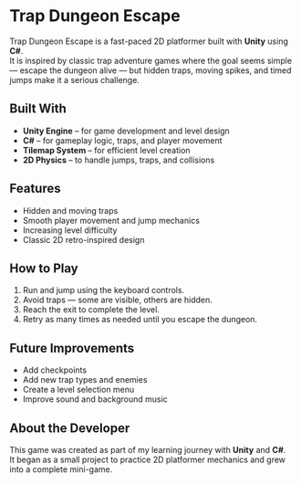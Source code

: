 # Trap Dungeon Escape


Trap Dungeon Escape is a fast-paced 2D platformer built with **Unity** using **C#**.  
It is inspired by classic trap adventure games where the goal seems simple — escape the dungeon alive — but hidden traps, moving spikes, and timed jumps make it a serious challenge.



## Built With

- **Unity Engine** – for game development and level design  
- **C#** – for gameplay logic, traps, and player movement  
- **Tilemap System** – for efficient level creation  
- **2D Physics** – to handle jumps, traps, and collisions  



## Features

- Hidden and moving traps  
- Smooth player movement and jump mechanics  
- Increasing level difficulty  
- Classic 2D retro-inspired design  



## How to Play

1. Run and jump using the keyboard controls.  
2. Avoid traps — some are visible, others are hidden.  
3. Reach the exit to complete the level.  
4. Retry as many times as needed until you escape the dungeon.  



## Future Improvements

- Add checkpoints  
- Add new trap types and enemies  
- Create a level selection menu  
- Improve sound and background music  



## About the Developer

This game was created as part of my learning journey with **Unity** and **C#**.  
It began as a small project to practice 2D platformer mechanics and grew into a complete mini-game.

